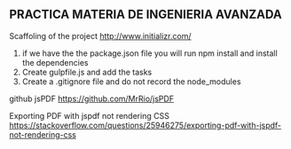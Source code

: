 ## PRACTICA MATERIA DE INGENIERIA AVANZADA

Scaffoling of the project
http://www.initializr.com/

1. if we have the the package.json file you will run npm install and install the dependencies
2. Create gulpfile.js and add the tasks
3. Create a .gitignore file and do not record the node_modules


github jsPDF
https://github.com/MrRio/jsPDF

Exporting PDF with jspdf not rendering CSS
https://stackoverflow.com/questions/25946275/exporting-pdf-with-jspdf-not-rendering-css